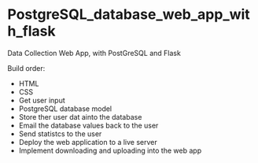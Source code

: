 # PostgreSQL_database_web_app_with_flask
Data Collection Web App, with PostGreSQL and Flask  

Build order: 
- HTML
- CSS
- Get user input
- PostgreSQL database model
- Store ther user dat ainto the database
- Email the database values back to the user
- Send statistcs to the user
- Deploy the web application to a live server
- Implement downloading and uploading into the web app